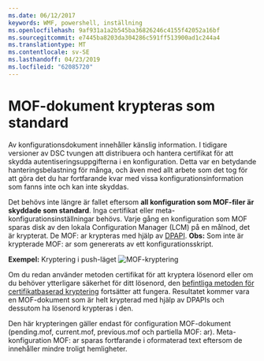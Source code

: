 ```yaml
---
ms.date: 06/12/2017
keywords: WMF, powershell, inställning
ms.openlocfilehash: 9af931a1a2b545ba36826246c4155f42052a16bf
ms.sourcegitcommit: e7445ba8203da304286c591ff513900ad1c244a4
ms.translationtype: MT
ms.contentlocale: sv-SE
ms.lasthandoff: 04/23/2019
ms.locfileid: "62085720"
---
```

# <a name="mof-documents-are-encrypted-by-default"></a>MOF-dokument krypteras som standard

Av konfigurationsdokument innehåller känslig information. I tidigare versioner av DSC tvungen att distribuera och hantera certifikat för att skydda autentiseringsuppgifterna i en konfiguration. Detta var en betydande hanteringsbelastning för många, och även med allt arbete som det tog för att göra det du har fortfarande kvar med vissa konfigurationsinformation som fanns inte och kan inte skyddas.

Det behövs inte längre är fallet eftersom **all konfiguration som MOF-filer är skyddade som standard**. Inga certifikat eller meta-konfigurationsinställningar behövs. Varje gång en konfiguration som MOF sparas disk av den lokala Configuration Manager (LCM) på en målnod, det är krypterat. De MOF: ar krypteras med hjälp av [DPAPI](https://msdn.microsoft.com/library/ms995355.aspx). **Obs:** Som inte är krypterade MOF: ar som genererats av ett konfigurationsskript.

**Exempel:** Kryptering i push-läget ![MOF-kryptering](../images/MOF_Encryption.jpg)

Om du redan använder metoden certifikat för att kryptera lösenord eller om du behöver ytterligare säkerhet för ditt lösenord, den [befintliga metoden för certifikatbaserad kryptering](https://msdn.microsoft.com/powershell/dsc/securemof) fortsätter att fungera. Resultatet kommer vara en MOF-dokument som är helt krypterad med hjälp av DPAPIs och dessutom ha lösenord krypteras i den.

Den här krypteringen gäller endast för configuration MOF-dokument (pending.mof, current.mof, previous.mof och partiella MOF: ar). Meta-konfiguration MOF: ar sparas fortfarande i oformaterad text eftersom de innehåller mindre troligt hemligheter.
